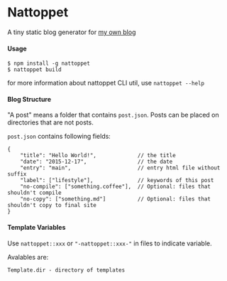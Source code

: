 Nattoppet
=========

A tiny static blog generator for [my own blog](http://blog.ylxdzsw.com)

#### Usage

```
$ npm install -g nattoppet
$ nattoppet build
```

for more information about nattoppet CLI util, use `nattoppet --help`

#### Blog Structure

"A post" means a folder that contains `post.json`. Posts can be placed on directories that are not posts.

`post.json` contains following fields:

```
{
    "title": "Hello World!",             // the title
    "date": "2015-12-17",                // the date
    "entry": "main",                     // entry html file without suffix
    "label": ["lifestyle"],              // keywords of this post
    "no-compile": ["something.coffee"],  // Optional: files that shouldn't compile
    "no-copy": ["something.md"]          // Optional: files that shouldn't copy to final site
}
```

#### Template Variables

Use `nattoppet::xxx` or `"-nattoppet::xxx-"` in files to indicate variable.

Avalables are:

    Template.dir - directory of templates

